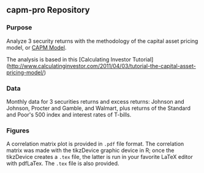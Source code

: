 ## capm-pro Repository

### Purpose

Analyze 3 security returns with the methodology of the capital asset pricing model, or [CAPM Model](http://en.wikipedia.org/wiki/Capital_asset_pricing_model). 

The analysis is based in this [Calculating Investor Tutorial] (http://www.calculatinginvestor.com/2011/04/03/tutorial-the-capital-asset-pricing-model/)

### Data
Monthly data for 3 securities returns and excess returns: Johnson and Johnson, Procter and Gamble, and Walmart, plus returns of the Standard and Poor's 500 index and interest rates of T-bills.

### Figures
A correlation matrix plot is provided in `.pdf` file format. The correlation matrix was made with the tikzDevice graphic device in R; once the tikzDevice creates a `.tex` file, the latter is run in your favorite LaTeX editor with pdfLaTex. The `.tex` file is also provided. 

